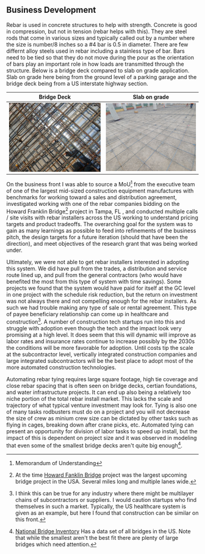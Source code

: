 ## Business Development

Rebar is used in concrete structures to help with strength. Concrete is good in compression, but not in tension (rebar helps with this). They are steel rods that come in various sizes and typically called out by a number where the size is number/8 inches so a #4 bar is 0.5 in diameter. There are few differnt alloy steels used in rebar including a stainless type of bar. Bars need to be tied so that they do not move during the pour as the orientation of bars play an important role in how loads are transmitted through the structure. Below is a bridge deck compared to slab on grade application. Slab on grade here being from the ground level of a parking garage and the bridge deck being from a US interstate highway section.

| Bridge Deck | Slab on grade |
| :---: | :---: |
| ![image_of_rebar_bridge](images/rebar-on-bridge.jpg) | ![image_of_rebar_slab](images/rebar-slab-on-grade.jpg) |

On the business front I was able to source a MoU[^mou] from the executive team of one of the largest mid-sized construction equipment manufactures with benchmarks for working toward a sales and distribution agreement, investigated working with one of the rebar companies bidding on the Howard Franklin Bridge[^HowardFranklin] project in Tampa, FL , and conducted multiple calls / site visits with rebar installers across the US working to understand pricing targets and product tradeoffs. The overarching goal for the system was to gain as many learnings as possible to feed into refinements of the business pitch, the design targets for a future iteration (should that have been the direction), and meet objectives of the research grant that was being worked under. 

Ultimately, we were not able to get rebar installers interested in adopting this system. We did have pull from the trades, a distribution and service route lined up, and pull from the general contractors (who would have benefited the most from this type of system with time savings). Some projects we found that the system would have paid for itself at the GC level in one project with the schedule risk reduction, but the return on investment was not always there and not compelling enough for the rebar installers. As such we had trouble making any type of sale or rental agreement. This type of payee beneficiary relationship can come up in healthcare and construction[^sublayers]. A number of construction tech startups run into this and struggle with adoption even though the tech and the impact look very promising at a high level. It does seem that this will dynamic will improve as labor rates and insurance rates continue to increase possibly by the 2030s the conditions will be more favorable for adoption. Until costs tip the scale at the subcontractor level, vertically integrated construction companies and large integrated subcontractors will be the best place to adopt most of the more automated construction technologies. 

Automating rebar tying requires large square footage, high tie coverage and close rebar spacing that is often seen on bridge decks, certian foundations, and water infrastructure projects. It can end up also being a relatively too niche portion of the total rebar install market. This lacks the scale and trajectory of what typical venture investment may look for. Tying is also one of many tasks rodbusters must do on a project and you will not decrease the size of crew as minium crew size can be dictated by other tasks such as flying in cages, breaking down after crane picks, etc. Automated tying can present an opportunity for division of labor tasks to speed up install, but the impact of this is dependent on project size and it was observed in modeling that even some of the smallest bridge decks aren't quite big enough[^fhwa]. 

[^sublayers]: I think this can be true for any industry where there might be multilayer chains of subcontractors or suppliers. I would caution startups who find themselves in such a market. Typically, the US healthcare system is given as an example, but here I found that construction can be similar on this front. 
[^mou]: Memorandum of Understanding
[^HowardFranklin]: At the time [Howard Fanklin Bridge](https://en.wikipedia.org/wiki/Howard_Frankland_Bridge) project was the largest upcoming bridge project in the USA. Several miles long and multiple lanes wide. 
[^fhwa]: [National Bridge Inventory](https://www.fhwa.dot.gov/bridge/nbi.cfm) Has a data set of all bridges in the US. Note that while the smallest aren't the best fit there are plenty of large bridges which need attention. 
